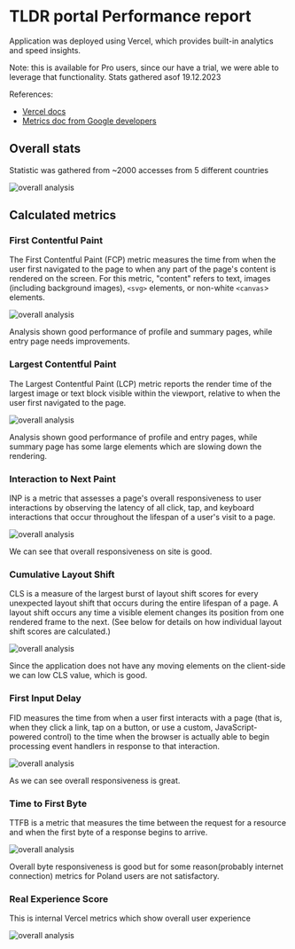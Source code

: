 # TLDR portal Performance report

Application was deployed using Vercel, which provides built-in analytics and speed insights.

Note: this is available for Pro users, since our have a trial, we were able to leverage that functionality. Stats gathered asof 19.12.2023

References:

* [Vercel docs][1]
* [Metrics doc from Google developers][2]

## Overall stats

Statistic was gathered from ~2000 accesses from 5 different countries

![overall analysis](./images/overall_analysis.png)

## Calculated metrics

### First Contentful Paint

The First Contentful Paint (FCP) metric measures the time from when the user first navigated to the page to when any part of the page's content is rendered on the screen. For this metric, "content" refers to text, images (including background images), `<svg>` elements, or non-white `<canvas`> elements.

![overall analysis](./images/fcp.png)

Analysis shown good performance of profile and summary pages, while entry page needs improvements.

### Largest Contentful Paint

The Largest Contentful Paint (LCP) metric reports the render time of the largest image or text block visible within the viewport, relative to when the user first navigated to the page.

![overall analysis](./images/lcp.png)

Analysis shown good performance of profile and entry pages, while summary page has some large elements which are slowing down the rendering.

### Interaction to Next Paint

INP is a metric that assesses a page's overall responsiveness to user interactions by observing the latency of all click, tap, and keyboard interactions that occur throughout the lifespan of a user's visit to a page.

![overall analysis](./images/inp.png)

We can see that overall responsiveness on site is good.

### Cumulative Layout Shift

CLS is a measure of the largest burst of layout shift scores for every unexpected layout shift that occurs during the entire lifespan of a page.
A layout shift occurs any time a visible element changes its position from one rendered frame to the next. (See below for details on how individual layout shift scores are calculated.)

![overall analysis](./images/cls.png)

Since the application does not have any moving elements on the client-side we can low CLS value, which is good.

### First Input Delay

FID measures the time from when a user first interacts with a page (that is, when they click a link, tap on a button, or use a custom, JavaScript-powered control) to the time when the browser is actually able to begin processing event handlers in response to that interaction.

![overall analysis](./images/fid.png)

As we can see overall responsiveness is great.

### Time to First Byte

TTFB is a metric that measures the time between the request for a resource and when the first byte of a response begins to arrive.

![overall analysis](./images/ttfb.png)

Overall byte responsiveness is good but for some reason(probably internet connection) metrics for Poland users are not satisfactory.

### Real Experience Score

This is internal Vercel metrics which show overall user experience

![overall analysis](./images/res.png)

[1]: https://vercel.com/docs "Vercel docs"
[2]: https://web.dev/explore/metrics "Mertics doc from Google developers"